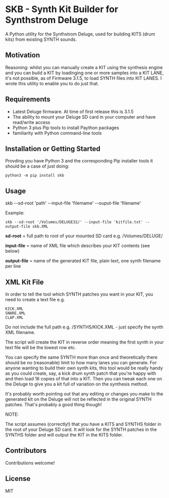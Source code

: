 # SKB - Synth Kit Builder for Synthstrom Deluge

A Python utility for the Synthstrom Deluge, used for building KITS (drum kits) from existing SYNTH sounds.

## Motivation

Reasoning: whilst you can manually create a KIT using the synthesis engine and you can build a KIT by loadinging one or more samples into a KIT LANE, it's not possible, as of Firmware 3.1.5, to load SYNTH files into KIT LANES. I wrote this utility to enable you to do just that.

## Requirements

- Latest Deluge firmware. At time of first release this is 3.1.5
- The ability to mount your Deluge SD card in your computer and have read/write access
- Python 3 plus Pip tools to install Paython packages
- familiarity with Python command-line tools

## Installation or Getting Started

Provding you have Python 3 and the corresponding Pip installer tools it should be a case of just doing:

```Text
python3 -m pip install skb
```

## Usage

skb --sd-root 'path' --input-file 'filemame' --ouput-file 'filename'

Example:

```Text
skb --sd-root '/Volumes/DELUGE32/' --input-file 'kitfile.txt' --output-file skb.XML
```

**sd-root** = full path to root of your mounted SD card e.g. /Volumes/DELUGE/

**input-file** = name of XML file which describes your KIT contents (see below)

**output-file** = name of the generated KIT file, plain text, one synth filename per line

## XML Kit File

In order to tell the tool which SYNTH patches you want in your KIT, you need to create a text file e.g.

```Text
KICK.XML
SNARE.XML
CLAP.XML
```

Do not include the full path e.g. /SYNTHS/KICK.XML - just specify the synth XML filename.

The script will create the KIT in reverse order meaning the first synth in your text file will be the lowest row etc.

You can specify the same SYNTH more than once and theoretically there should be no (reasonable) limit to how many lanes you can generate. For anyone wanting to build their own synth kits, this tool would be really handy as you could create, say, a kick drum synth patch that you're happy with and then load 16 copies of that into a KIT. Then you can tweak each one on the Deluge to give you a kit full of variation on the synthesis method.

It's probably worth pointing out that any editing or changes you make to the generated kit on the Deluge will not be reflected in the original SYNTH patches. That's probably a good thing though!

NOTE:

The script assumes (correctly!) that you have a KITS and SYNTHS folder in the root of your Deluge SD card. It will look for the SYNTH patches in the SYNTHS folder and will output the KIT in the KITS folder.

## Contributors

Contributions welcome!

## License

MIT
